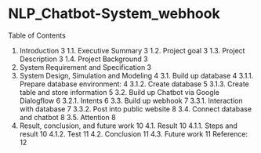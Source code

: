 # NLP_Chatbot-System_webhook

Table of Contents
1.	Introduction	3
1.1.	Executive Summary	3
1.2.	Project goal	3
1.3.	Project Description	3
1.4.	Project Background	3
2.	System Requirement and Specification	3
3.	System Design, Simulation and Modeling	4
3.1.	Build up database	4
3.1.1.	Prepare database environment:	4
3.1.2.	Create database	5
3.1.3.	Create table and store information	5
3.2.	Build up Chatbot via Google Dialogflow	6
3.2.1.	Intents	6
3.3.	Build up webhook	7
3.3.1.	Interaction with database	7
3.3.2.	Post into public website	8
3.4.	Connect database and chatbot	8
3.5.	Attention	8
4.	Result, conclusion, and future work	10
4.1.	Result	10
4.1.1.	Steps and result	10
4.1.2.	Test	11
4.2.	Conclusion	11
4.3.	Future work	11
Reference:	12

